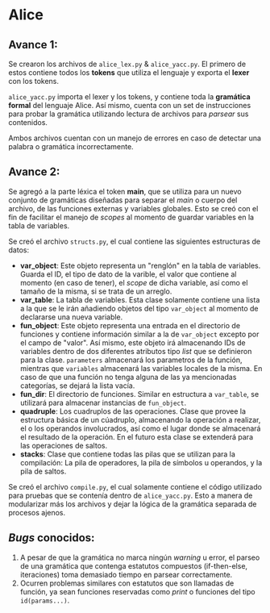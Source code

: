 # Alice
## Avance 1:
Se crearon los archivos de `alice_lex.py` & `alice_yacc.py`. El primero de estos contiene todos los **tokens** que utiliza el lenguaje y exporta el **lexer** con los tokens.

`alice_yacc.py` importa el lexer y los tokens, y contiene toda la **gramática formal** del lenguaje Alice. Así mismo, cuenta con un set de instrucciones para probar la gramática utilizando lectura de archivos para _parsear_ sus contenidos.

Ambos archivos cuentan con un manejo de errores en caso de detectar una palabra o gramática incorrectamente.

## Avance 2:
Se agregó a la parte léxica el token **main**, que se utiliza para un nuevo conjunto de gramáticas diseñadas para separar el _main_ o cuerpo del archivo, de las funciones externas y variables globales. Esto se creó con el fin de facilitar el manejo de _scopes_ al momento de guardar variables en la tabla de variables.

Se creó el archivo `structs.py`, el cual contiene las siguientes estructuras de datos:
  - **var_object**: Este objeto representa un "renglón" en la tabla de variables. Guarda el ID, el tipo de dato de la varible, el valor que contiene al momento (en caso de tener), el _scope_ de dicha variable, así como el tamaño de la misma, si se trata de un arreglo.
  - **var_table**: La tabla de variables. Esta clase solamente contiene una lista a la que se le irán añadiendo objetos del tipo `var_object` al momento de declararse una nueva variable.
  - **fun_object**: Este objeto representa una entrada en el directorio de funciones y contiene información similar a la de `var_object` excepto por el campo de "valor". Así mismo, este objeto irá almacenando IDs de variables dentro de dos diferentes atributos tipo _list_ que se definieron para la clase. `parameters` almacenará los parametros de la función, mientras que `variables` almacenará las variables locales de la misma. En caso de que una función no tenga alguna de las ya mencionadas categorías, se dejará la lista vacía.
  - **fun_dir**: El directorio de funciones. Similar en estructura a `var_table`, se utilizará para almacenar instancias de `fun_object`.
  - **quadruple**: Los cuadruplos de las operaciones. Clase que provee la estructura básica de un cúadruplo, almacenando la operación a realizar, el o los operandos involucrados, así como el lugar donde se almacenará el resultado de la operación. En el futuro esta clase se extenderá para las operaciones de saltos.
  - **stacks**: Clase que contiene todas las pilas que se utilizan para la compilación: La pila de operadores, la pila de símbolos u operandos, y la pila de saltos.

Se creó el archivo `compile.py`, el cual solamente contiene el código utilizado para pruebas que se contenía dentro de `alice_yacc.py`. Esto a manera de modularizar más los archivos y dejar la lógica de la gramática separada de procesos ajenos.

## _Bugs_ conocidos:
  1. A pesar de que la gramática no marca ningún _warning_ u error, el parseo de una gramática que contenga estatutos compuestos (if-then-else, iteraciones) toma demasiado tiempo en parsear correctamente.
  2. Ocurren problemas similares con estatutos que son llamadas de función, ya sean funciones reservadas como _print_ o funciones del tipo `id(params...)`.
